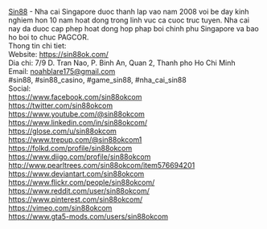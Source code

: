 <a href="https://sin88ok.com/">Sin88</a> - Nha cai Singapore duoc thanh lap vao nam 2008 voi be day kinh nghiem hon 10 nam hoat dong trong linh vuc ca cuoc truc tuyen. Nha cai nay da duoc cap phep hoat dong hop phap boi chinh phu Singapore va bao ho boi to chuc PAGCOR.<br>
Thong tin chi tiet:<br>
Website: <a href="https://sin88ok.com/">https://sin88ok.com/</a><br>
Dia chi:  7/9 D. Tran Nao, P. Binh An, Quan 2, Thanh pho Ho Chi Minh<br>
Email: noahblare175@gmail.com<br>
#sin88, #sin88_casino, #game_sin88, #nha_cai_sin88<br>
Social:<br>
<a href="https://www.facebook.com/sin88okcom">https://www.facebook.com/sin88okcom</a><br>
<a href="https://twitter.com/sin88okcom">https://twitter.com/sin88okcom</a><br>
<a href="https://www.youtube.com/@sin88okcom">https://www.youtube.com/@sin88okcom</a><br>
<a href="https://www.linkedin.com/in/sin88okcom/">https://www.linkedin.com/in/sin88okcom/</a><br>
<a href="https://glose.com/u/sin88okcom">https://glose.com/u/sin88okcom</a><br>
<a href="https://www.trepup.com/@sin88okcom1">https://www.trepup.com/@sin88okcom1</a><br>
<a href="https://folkd.com/profile/sin88okcom">https://folkd.com/profile/sin88okcom</a><br>
<a href="https://www.diigo.com/profile/sin88okcom">https://www.diigo.com/profile/sin88okcom</a><br>
<a href="http://www.pearltrees.com/sin88okcom/item576694201">http://www.pearltrees.com/sin88okcom/item576694201</a><br>
<a href="https://www.deviantart.com/sin88okcom">https://www.deviantart.com/sin88okcom</a><br>
<a href="https://www.flickr.com/people/sin88okcom/">https://www.flickr.com/people/sin88okcom/</a><br>
<a href="https://www.reddit.com/user/sin88okcom/">https://www.reddit.com/user/sin88okcom/</a><br>
<a href="https://www.pinterest.com/sin88okcom/">https://www.pinterest.com/sin88okcom/</a><br>
<a href="https://vimeo.com/sin88okcom">https://vimeo.com/sin88okcom</a><br>
<a href="https://www.gta5-mods.com/users/sin88okcom">https://www.gta5-mods.com/users/sin88okcom</a>



